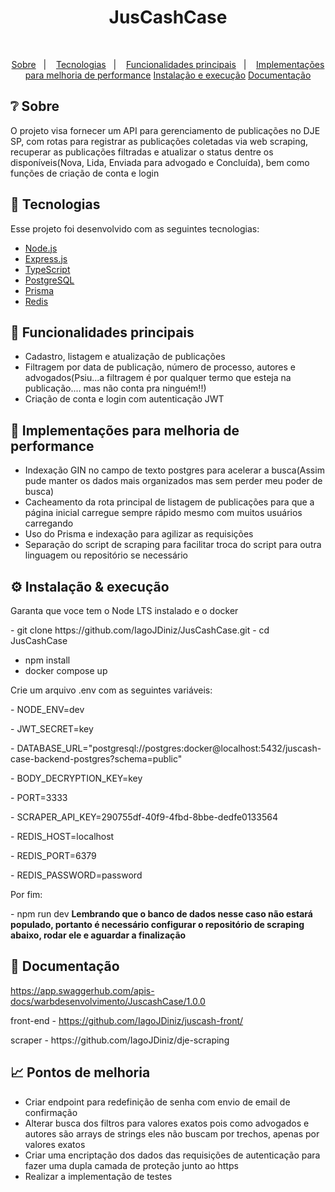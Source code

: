 <h1 align="center">JusCashCase</h1>

<br/>

<p align="center">
<a href="#-sobre">Sobre</a>&nbsp;&nbsp;&nbsp;|&nbsp;&nbsp;&nbsp;
<a href="#-tecnologias">Tecnologias</a>&nbsp;&nbsp;&nbsp;|&nbsp;&nbsp;&nbsp;
<a href="#-funcionalidades-principais">Funcionalidades principais</a>&nbsp;&nbsp;&nbsp;|&nbsp;&nbsp;&nbsp;
<a href="#-implementações-para-melhoria-de-performance">Implementações para melhoria de performance</a>
<a href="#%EF%B8%8F-instalação--execução">Instalação e execução</a>
<a href="#-documentação">Documentação</a>

</p>

## ❔ Sobre
<p>O projeto visa fornecer um API para gerenciamento de publicações no DJE SP, com rotas para registrar as publicações coletadas via web scraping, recuperar as publicações filtradas e atualizar o status dentre os disponíveis(Nova, Lida, Enviada para advogado e Concluída), bem como funções de criação de conta e login</p>


## 🔧 Tecnologias

Esse projeto foi desenvolvido com as seguintes tecnologias:

- [Node.js](https://nodejs.org/en/)
- [Express.js](https://expressjs.com/)
- [TypeScript](https://www.typescriptlang.org/)
- [PostgreSQL](https://www.postgresql.org/)
- [Prisma](https://www.prisma.io/)
- [Redis](https://www.redis.io/)

## 🧠 Funcionalidades principais

  - Cadastro, listagem e atualização de publicações
  - Filtragem por data de publicação, número de processo, autores e advogados(Psiu...a filtragem é por qualquer termo que esteja na publicação.... mas não conta pra ninguém!!)
  - Criação de conta e login com autenticação JWT

## 🚀 Implementações para melhoria de performance

  - Indexação GIN no campo de texto postgres para acelerar a busca(Assim pude manter os dados mais organizados mas sem perder meu poder de busca)
  - Cacheamento da rota principal de listagem de publicações para que a página inicial carregue sempre rápido mesmo com muitos usuários carregando
  - Uso do Prisma e indexação para agilizar as requisições
  - Separação do script de scraping para facilitar troca do script para outra linguagem ou repositório se necessário

## ⚙️ Instalação & execução
  <p>Garanta que voce tem o Node LTS instalado e o docker</p>
  - git clone https://github.com/IagoJDiniz/JusCashCase.git
  - cd JusCashCase

  - npm install
  - docker compose up

  <p>Crie um arquivo .env com as seguintes variáveis:</p>
  <p>- NODE_ENV=dev</p>
  <p>- JWT_SECRET=key</p>
  <p>- DATABASE_URL="postgresql://postgres:docker@localhost:5432/juscash-case-backend-postgres?schema=public"</p>
  <p>- BODY_DECRYPTION_KEY=key</p>
  <p>- PORT=3333</p>
  <p>- SCRAPER_API_KEY=290755df-40f9-4fbd-8bbe-dedfe0133564</p>
  <p>- REDIS_HOST=localhost</p>
  <p>- REDIS_PORT=6379</p>
  <p>- REDIS_PASSWORD=password</p>

  <p>Por fim:</p>
  - npm run dev
  <strong>Lembrando que o banco de dados nesse caso não estará populado, portanto é necessário configurar o repositório de scraping abaixo, rodar ele e aguardar a finalização</strong>

## 📄 Documentação
https://app.swaggerhub.com/apis-docs/warbdesenvolvimento/JuscashCase/1.0.0
<p>
  
front-end - https://github.com/IagoJDiniz/juscash-front/
</p>
<p>scraper - https://github.com/IagoJDiniz/dje-scraping</p>

## 📈 Pontos de melhoria
  - Criar endpoint para redefinição de senha com envio de email de confirmação
  - Alterar busca dos filtros para valores exatos pois como advogados e autores são arrays de strings eles não buscam por trechos, apenas por valores exatos
  - Criar uma encriptação dos dados das requisições de autenticação para fazer uma dupla camada de proteção junto ao https
  - Realizar a implementação de testes


